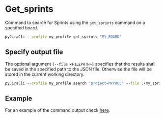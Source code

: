 # Get_sprints

Command to search for Sprints using the `get_sprints` command on a specified board.

```cmd
pyJiraCli --profile my_profile get_sprints "MY_BOARD"
```

## Specify output file

The optional argument ```[--file <FILEPATH>]``` specifies that the results shall be saved in the specified path to the JSON file.
Otherwise the file will be stored in the current working directory.
```cmd
pyJiraCli --profile my_profile search "project=MYPROJ" --file .\my_sprints.json
```

## Example
For an example of the command output check [here](./sprints_in_board.json).